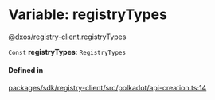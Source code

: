 # Variable: registryTypes

[@dxos/registry-client](../modules/dxos_registry_client.md).registryTypes

 `Const` **registryTypes**: `RegistryTypes`

#### Defined in

[packages/sdk/registry-client/src/polkadot/api-creation.ts:14](https://github.com/dxos/dxos/blob/db8188dae/packages/sdk/registry-client/src/polkadot/api-creation.ts#L14)

